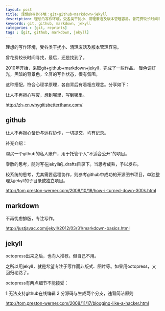 ```yaml
---
layout: post
title: 理想的写作环境：git+github+markdown+jekyll
description: 理想的写作环境，受各类干扰小、清理废话及版本管理容易。曾花费较长时间寻找，最后，还是找到了。采取git+github+markdown+jekyll
keywords: git, github, markdown, jekyll
categories : [git, reprints]
tags : [git, github, markdown, jekyll]
---
```


理想的写作环境，受各类干扰小、清理废话及版本管理容易。

曾花费较长时间寻找，最后，还是找到了。

2010年开始，采取git+github+markdown+jekyll，完成了一些作品。
暖色调灯光，黑暗的背景色，全屏的写作状态，很有氛围。

这种搭配，符合心理学原理，各自背后有着相应理念。分享如下：

让人不再担心写废，想到哪里，写到哪里。

<http://zh-cn.whygitisbetterthanx.com/>

## github

让人不再担心备份与远程协作，一切提交，均有记录。

补充介绍：

购买一个github的私人账户，用于托管个人"不适合公开"的项目。

零散的思考，随时写在jekyll的_drafts目录下。当思考成熟，予以发布。

较系统的思考，尤其需要远程协作，则参考github中成功的开源图书项目，单独整理为jekyll的子目录或独立项目。

<http://tom.preston-werner.com/2008/10/18/how-i-turned-down-300k.html>

## markdown

不再忧虑排版，专注写作。

<http://justjavac.com/jekyll/2012/03/31/markdown-basics.html>

## jekyll

octopress出来之后，也向人推荐。但自己不用。

之所以用jekyll，就是希望专注于写作而非版式、图片等。如果用octopress，又回归老路了。

octopress有两点细节不能接受：

1 无法支持github在线编辑
2 分源码与生成两个分支，违背简洁原则

<http://tom.preston-werner.com/2008/11/17/blogging-like-a-hacker.html>
